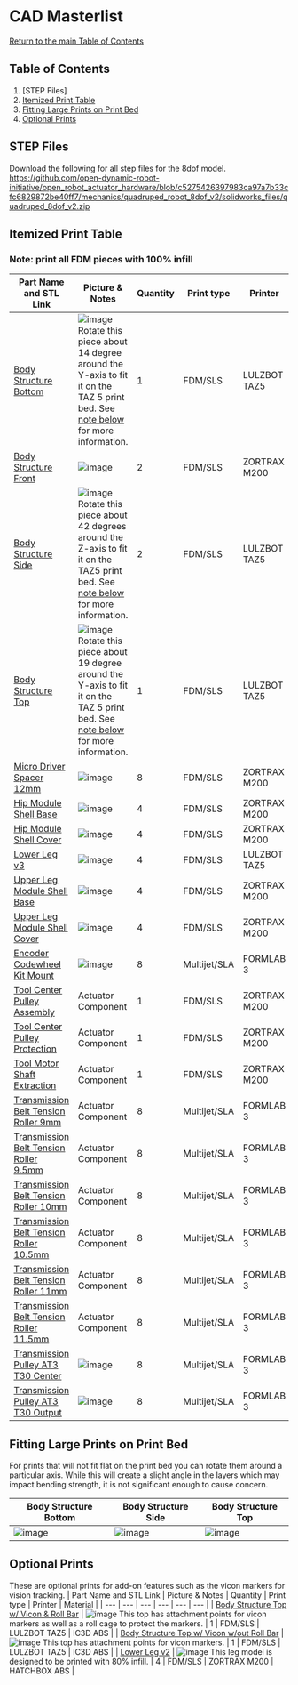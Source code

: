 # CAD Masterlist
[Return to the main Table of Contents](https://github.com/EmiliaPsacharopoulos/Formatting#table-of-contents)


## Table of Contents
1. [STEP Files]
2. [Itemized Print Table](https://github.com/EmiliaPsacharopoulos/Formatting/blob/main/CAD%20Masterlist/README.md#itemized-print-table)
3. [Fitting Large Prints on Print Bed](https://github.com/EmiliaPsacharopoulos/Formatting/blob/main/CAD%20Masterlist/README.md#fitting-large-prints-on-print-bed)
4. [Optional Prints](https://github.com/EmiliaPsacharopoulos/Formatting/blob/main/CAD%20Masterlist/README.md#optional-prints)

## STEP Files
Download the following for all step files for the 8dof model.
https://github.com/open-dynamic-robot-initiative/open_robot_actuator_hardware/blob/c5275426397983ca97a7b33cfc6829872be40ff7/mechanics/quadruped_robot_8dof_v2/solidworks_files/quadruped_8dof_v2.zip

## Itemized Print Table
### Note: print all FDM pieces with 100% infill
| Part Name and STL Link | Picture & Notes | Quantity | Print type | Printer | Material |
| --- | --- | --- | --- | --- | --- |
| [Body Structure Bottom](https://drive.google.com/file/d/1TcWrUG80rmQFGoHcIazRVJeUTKyrpkcs/view?usp=sharing) | ![image](https://user-images.githubusercontent.com/57100380/119670459-e8d0a080-be06-11eb-9a0e-7c7d028d5711.png) Rotate this piece about 14 degree around the Y-axis to fit it on the TAZ 5 print bed. See [note below](https://github.com/EmiliaPsacharopoulos/Formatting/blob/main/CAD%20Masterlist/README.md#fitting-large-prints-on-print-bed) for more information. | 1 | FDM/SLS | LULZBOT TAZ5 | IC3D ABS |
| [Body Structure Front](https://drive.google.com/file/d/1cQph3ps-L9xXNFC0wtSGaIwWTd16UcDj/view?usp=sharing) | ![image](https://user-images.githubusercontent.com/57100380/119671729-ffc3c280-be07-11eb-8795-88982e432213.png) | 2 | FDM/SLS | ZORTRAX M200 | HATCHBOX ABS |
| [Body Structure Side](https://drive.google.com/file/d/17yKG9k2bR28-L1PMI0hB9-y7fmj4wa3H/view?usp=sharing) | ![image](https://user-images.githubusercontent.com/57100380/119672080-4addd580-be08-11eb-8069-6ae4eb4f9586.png) Rotate this piece about 42 degrees around the Z-axis to fit it on the TAZ5 print bed. See [note below](https://github.com/EmiliaPsacharopoulos/Formatting/blob/main/CAD%20Masterlist/README.md#fitting-large-prints-on-print-bed) for more information. | 2 | FDM/SLS | LULZBOT TAZ5 | IC3D ABS |
| [Body Structure Top](https://drive.google.com/file/d/1Qfa3JeBC8njMlW0-ihEHv6zv7fdEHJtO/view?usp=sharing) | ![image](https://user-images.githubusercontent.com/57100380/119672828-e66f4600-be08-11eb-941b-87f43b5c5e1a.png) Rotate this piece about 19 degree around the Y-axis to fit it on the TAZ 5 print bed. See [note below](https://github.com/EmiliaPsacharopoulos/Formatting/blob/main/CAD%20Masterlist/README.md#fitting-large-prints-on-print-bed) for more information. | 1 | FDM/SLS | LULZBOT TAZ5 | IC3D ABS |
| [Micro Driver Spacer 12mm](https://drive.google.com/file/d/1mtxiRrq3edmbjlqyoO3MlFc8_GnWyl_b/view?usp=sharing) | ![image](https://user-images.githubusercontent.com/57100380/119673643-84fba700-be09-11eb-8dd1-0d2700b12ada.png) | 8 | FDM/SLS | ZORTRAX M200 | HATCHBOX ABS |
| [Hip Module Shell Base](https://drive.google.com/file/d/1ewB-fC2noc768g2AQ7QNE1AgCkfmvTlQ/view?usp=sharing) | ![image](https://user-images.githubusercontent.com/57100380/119673754-9c3a9480-be09-11eb-80af-c98800fe9865.png) | 4 | FDM/SLS | ZORTRAX M200 | HATCHBOX ABS |
| [Hip Module Shell Cover](https://drive.google.com/file/d/1fG9PfTGhtrrxn5z8KZsaQbVp9Iyr6LO-/view?usp=sharing) | ![image](https://user-images.githubusercontent.com/57100380/119673849-b6747280-be09-11eb-9190-1dad5df2573d.png) | 4 | FDM/SLS | ZORTRAX M200 | HATCHBOX ABS |
| [Lower Leg v3](https://drive.google.com/file/d/1o8EfnFP058vyJhbuOwRAwsK36POzaX1Q/view?usp=sharing) | ![image](https://user-images.githubusercontent.com/57100380/119673976-d1df7d80-be09-11eb-8be1-e6bf3249848a.png) | 4 | FDM/SLS | LULZBOT TAZ5 | IC3D ABS |
| [Upper Leg Module Shell Base](https://drive.google.com/file/d/1VyyCbXpQ2YnV5PpdJ_AyL8uRjioKnqWU/view?usp=sharing) | ![image](https://user-images.githubusercontent.com/57100380/119673909-c2603480-be09-11eb-83b2-c29adfd5dea8.png) | 4 | FDM/SLS | ZORTRAX M200 | HATCHBOX ABS |
| [Upper Leg Module Shell Cover](https://drive.google.com/file/d/1zzzeLX1umeD1-8s649Cia6AoqGmUA4b6/view?usp=sharing) | ![image](https://user-images.githubusercontent.com/57100380/119673937-c8eeac00-be09-11eb-8915-430abe7b1ff5.png) | 4 | FDM/SLS | ZORTRAX M200 | HATCHBOX ABS |
| [Encoder Codewheel Kit Mount](https://drive.google.com/file/d/11ccs6RVQufAYBlOEYI5nyL8dQXmKJOQI/view?usp=sharing) | ![image](https://user-images.githubusercontent.com/57100380/120336131-0d71c000-c2c0-11eb-99e7-7f79dd9c1e19.png) | 8 | Multijet/SLA | FORMLAB 3 | Durable |
| [Tool Center Pulley Assembly](https://drive.google.com/file/d/1l3ptCsq2ZLFrqfpW2T9M_EbPN7_DeO7G/view?usp=sharing) | Actuator Component | 1 | FDM/SLS | ZORTRAX M200 | HATCHBOX ABS |
| [Tool Center Pulley Protection](https://drive.google.com/file/d/1q3yPagw6xmaPqDHjPdc-d9TiI9zI-ZyL/view?usp=sharing) | Actuator Component | 1 | FDM/SLS | ZORTRAX M200 | HATCHBOX ABS |
| [Tool Motor Shaft Extraction](https://drive.google.com/file/d/1CqdJh4uvPN75k7q4l2irTNpuYd1OmnYB/view?usp=sharing) | Actuator Component | 1 | FDM/SLS | ZORTRAX M200 | HATCHBOX ABS |
| [Transmission Belt Tension Roller 9mm](https://drive.google.com/file/d/1L1qM38klxXnIgrZLmsSqENjGJm_O7V3x/view?usp=sharing) | Actuator Component | 8 | Multijet/SLA | FORMLAB 3 | Durable |
| [Transmission Belt Tension Roller 9.5mm](https://drive.google.com/file/d/1KBTlYCo6Z3mxreojPnku61na7Djjja5e/view?usp=sharing) | Actuator Component | 8 | Multijet/SLA | FORMLAB 3 | Durable |
| [Transmission Belt Tension Roller 10mm](https://drive.google.com/file/d/1A50TC43Nw4EKcxdcaUJ4bIoUgfNs9MeY/view?usp=sharing) | Actuator Component | 8 | Multijet/SLA | FORMLAB 3 | Durable |
| [Transmission Belt Tension Roller 10.5mm](https://drive.google.com/file/d/1jEfYxJUQwSjxaa01N7_0g4kNUtJP7RN8/view?usp=sharing) | Actuator Component | 8 | Multijet/SLA | FORMLAB 3 | Durable |
| [Transmission Belt Tension Roller 11mm](https://drive.google.com/file/d/1oReGGAgDlBbKl_YSbqSTBRh59I1F5lJp/view?usp=sharing) | Actuator Component | 8 | Multijet/SLA | FORMLAB 3 | Durable |
| [Transmission Belt Tension Roller 11.5mm](https://drive.google.com/file/d/1oz3TDCHRlq-C7NCuOZMTf0LuByCKWWXM/view?usp=sharing) | Actuator Component | 8 | Multijet/SLA | FORMLAB 3 | Durable |
| [Transmission Pulley AT3 T30 Center](https://drive.google.com/file/d/1Nnp1Yz3_WAC9ZJQtrG0jFPc--QS1f0rJ/view?usp=sharing) | ![image](https://user-images.githubusercontent.com/57100380/120336790-b28c9880-c2c0-11eb-88aa-1ee2fe6ef152.png) | 8 | Multijet/SLA | FORMLAB 3 | Durable |
| [Transmission Pulley AT3 T30 Output](https://drive.google.com/file/d/1Nnp1Yz3_WAC9ZJQtrG0jFPc--QS1f0rJ/view?usp=sharing) | ![image](https://user-images.githubusercontent.com/57100380/120336853-c2a47800-c2c0-11eb-978d-5697b465ff29.png) | 8 | Multijet/SLA | FORMLAB 3 | Durable |

## Fitting Large Prints on Print Bed
For prints that will not fit flat on the print bed you can rotate them around a particular axis. While this will create a slight angle in the layers which may impact bending strength, it is not significant enough to cause concern. 

| Body Structure Bottom | Body Structure Side | Body Structure Top |
| --- | --- | --- |
| ![image](https://user-images.githubusercontent.com/57100380/119688174-c09c6e00-be15-11eb-8101-144ec6793ec0.png) | ![image](https://user-images.githubusercontent.com/57100380/119688425-f8a3b100-be15-11eb-8af4-9ffe821ba366.png) | ![image](https://user-images.githubusercontent.com/57100380/119688909-69e36400-be16-11eb-846d-08e42e2a4f58.png) |

## Optional Prints
These are optional prints for add-on features such as the vicon markers for vision tracking.
| Part Name and STL Link | Picture & Notes | Quantity | Print type | Printer | Material |
| --- | --- | --- | --- | --- | --- |
| [Body Structure Top w/ Vicon & Roll Bar](https://drive.google.com/file/d/1ueGrpdwfWlEofd3TzwTE14MJHvBVx-VL/view?usp=sharing) | ![image](https://user-images.githubusercontent.com/57100380/119673163-26362d80-be09-11eb-8fed-e6f7a9e58809.png) This top has attachment points for vicon markers as well as a roll cage to protect the markers. | 1 | FDM/SLS | LULZBOT TAZ5 | IC3D ABS |
| [Body Structure Top w/ Vicon w/out Roll Bar](https://drive.google.com/file/d/1xuQLLik8M11UPqXz9wXXfDQhoO2xgAvL/view?usp=sharing) | ![image](https://user-images.githubusercontent.com/57100380/119673122-1f0f1f80-be09-11eb-84f3-6847dfd1424c.png) This top has attachment points for vicon markers. | 1 | FDM/SLS | LULZBOT TAZ5 | IC3D ABS |
| [Lower Leg v2](https://drive.google.com/file/d/1rhBV2sVxJrAuYa-SXlrXfiuzj-rdGOH0/view?usp=sharing) | ![image](https://user-images.githubusercontent.com/57100380/119674023-dc9a1280-be09-11eb-8d77-7880001c8b65.png) This leg model is designed to be printed with 80% infill. | 4 | FDM/SLS | ZORTRAX M200 | HATCHBOX ABS |
